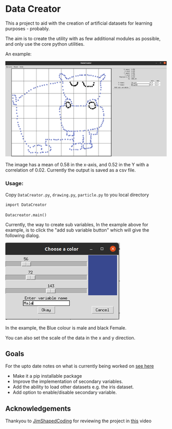 # Data Creator

This a project to aid with the creation of artificial datasets for learning purposes - probably.

The aim is to create the utility with as few additional modules as possible, and only use the core python utilities.

An example:

![image](Hippoplotamus.jpg)

The image has a mean of 0.58 in the x-axis, and 0.52 in the Y with a correlation of 0.02. Currently the output is saved as a csv file.

### Usage:

Copy ```DataCreator.py```, ```drawing.py```, ```particle.py``` to you local directory
```
import DataCreator

Datacreator.main()
```

Currently, the way to create sub variables, In the example above for example, is to click the "add sub variable button" which will give the following dialog.

![image](Add_sub_var.jpg)

In the example, the Blue colour is male and black Female.

You can also set the scale of the data in the x and y direction.


## Goals
For the upto date notes on what is currently being worked on [see here](https://github.com/Jake-Jasper/DataCreator/projects/1) 

- Make it a pip installable package
- Improve the implementation of secondary variables.
- Add the ability to load other datasets e.g. the iris dataset.
- Add option to enable/disable secondary variable. 

## Acknowledgements

Thankyou to [JimShapedCoding](https://www.youtube.com/channel/UCU8d7rcShA7MGuDyYH1aWGg) for reviewing the project in [this](https://www.youtube.com/watch?v=iywqBdTTAfM) video
